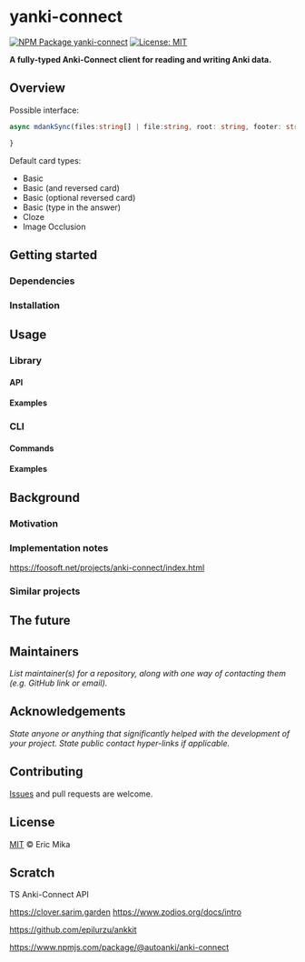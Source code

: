 <!--+ Warning: Content inside HTML comment blocks was generated by mdat and may be overwritten. +-->

<!-- title -->

# yanki-connect

<!-- /title -->

<!-- badges -->

[![NPM Package yanki-connect](https://img.shields.io/npm/v/yanki-connect.svg)](https://npmjs.com/package/yanki-connect)
[![License: MIT](https://img.shields.io/badge/License-MIT-yellow.svg)](https://opensource.org/licenses/MIT)

<!-- /badges -->

<!-- short-description -->

**A fully-typed Anki-Connect client for reading and writing Anki data.**

<!-- /short-description -->

## Overview

Possible interface:

```ts
async mdankSync(files:string[] | file:string, root: string, footer: string, commonTag: 'mdank') {

}
```

Default card types:

- Basic
- Basic (and reversed card)
- Basic (optional reversed card)
- Basic (type in the answer)
- Cloze
- Image Occlusion

## Getting started

### Dependencies

### Installation

## Usage

### Library

#### API

#### Examples

### CLI

#### Commands

#### Examples

## Background

### Motivation

### Implementation notes

<https://foosoft.net/projects/anki-connect/index.html>

### Similar projects

## The future

## Maintainers

_List maintainer(s) for a repository, along with one way of contacting them (e.g. GitHub link or email)._

## Acknowledgements

_State anyone or anything that significantly helped with the development of your project. State public contact hyper-links if applicable._

<!-- contributing -->

## Contributing

[Issues](https://github.com/kitschpatrol/yanki-connect/issues) and pull requests are welcome.

<!-- /contributing -->

<!-- license -->

## License

[MIT](license.txt) © Eric Mika

<!-- /license -->

## Scratch

TS Anki-Connect API

<https://clover.sarim.garden>
<https://www.zodios.org/docs/intro>

<https://github.com/epilurzu/ankkit>

<https://www.npmjs.com/package/@autoanki/anki-connect>
